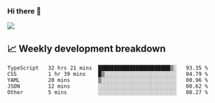 ### Hi there 👋
<img align="center" src="https://github-readme-stats.vercel.app/api?username=Tumao727&show_icons=true&hide_title=true&theme=dracula" />


## 📈 Weekly development breakdown
<!--START_SECTION:waka-->

```text
TypeScript   32 hrs 21 mins  ███████████████████████▒░   93.35 %
CSS          1 hr 39 mins    █▒░░░░░░░░░░░░░░░░░░░░░░░   04.79 %
YAML         20 mins         ▒░░░░░░░░░░░░░░░░░░░░░░░░   00.96 %
JSON         12 mins         ░░░░░░░░░░░░░░░░░░░░░░░░░   00.62 %
Other        5 mins          ░░░░░░░░░░░░░░░░░░░░░░░░░   00.27 %
```

<!--END_SECTION:waka-->